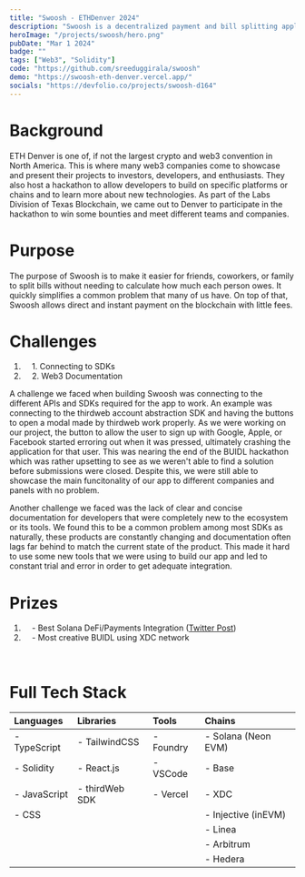```yaml
---
title: "Swoosh - ETHDenver 2024"
description: "Swoosh is a decentralized payment and bill splitting application built on Ethereum. It allows users to easily send payments, request money from others, and split expenses using crypto. Made during ETHDenver's BUIDL Hackathon."
heroImage: "/projects/swoosh/hero.png"
pubDate: "Mar 1 2024"
badge: ""
tags: ["Web3", "Solidity"]
code: "https://github.com/sreeduggirala/swoosh"
demo: "https://swoosh-eth-denver.vercel.app/"
socials: "https://devfolio.co/projects/swoosh-d164"
---
```

# Background #
ETH Denver is one of, if not the largest crypto and web3 convention in North America. This is where many web3 companies come to showcase and present their projects to investors, developers, and enthusiasts. They also host a hackathon to allow developers to build on specific platforms or chains and to learn more about new technologies. As part of the Labs Division of Texas Blockchain, we came out to Denver to participate in the hackathon to win some bounties and meet different teams and companies.

# Purpose #
The purpose of Swoosh is to make it easier for friends, coworkers, or family to split bills without needing to calculate how much each person owes. It quickly simplifies a common problem that many of us have. On top of that, Swoosh allows direct and instant payment on the blockchain with little fees.

# Challenges #
1. &nbsp;&nbsp;&nbsp;&nbsp;1\. Connecting to SDKs
2. &nbsp;&nbsp;&nbsp;&nbsp;2\. Web3 Documentation

A challenge we faced when building Swoosh was connecting to the different APIs and SDKs required for the app to work. An example was connecting to the thirdweb account abstraction SDK and having the buttons to open a modal made by thirdweb work properly. As we were working on our project, the button to allow the user to sign up with Google, Apple, or Facebook started erroring out when it was pressed, ultimately crashing the application for that user. This was nearing the end of the BUIDL hackathon which was rather upsetting to see as we weren't able to find a solution before submissions were closed. Despite this, we were still able to showcase the main funcitonality of our app to different companies and panels with no problem.

Another challenge we faced was the lack of clear and concise documentation for developers that were completely new to the ecosystem or its tools. We found this to be a common problem among most SDKs as naturally, these products are constantly changing and documentation often lags far behind to match the current state of the product. This made it hard to use some new tools that we were using to build our app and led to constant trial and error in order to get adequate integration.  

# Prizes #
1. &nbsp;&nbsp;&nbsp;&nbsp;- Best Solana DeFi/Payments Integration (<a target="_blank" href="https://twitter.com/solana_devs/status/1769766724411232680?t=9CzhNLP6RssQFRWgDHxRdg">Twitter Post</a>)
2. &nbsp;&nbsp;&nbsp;&nbsp;- Most creative BUIDL using XDC network  
<br>

# Full Tech Stack #  
| Languages    | Libraries      | Tools     | Chains              |
| :----------- | :------------- | :-------- | :------------------ | 
| - TypeScript | - TailwindCSS  | - Foundry | - Solana (Neon EVM) |
| - Solidity   | - React.js     | - VSCode  | - Base              |
| - JavaScript | - thirdWeb SDK | - Vercel  | - XDC               |
| - CSS        |                |           | - Injective (inEVM) |
|              |                |           | - Linea             |
|              |                |           | - Arbitrum          |
|              |                |           | - Hedera            |